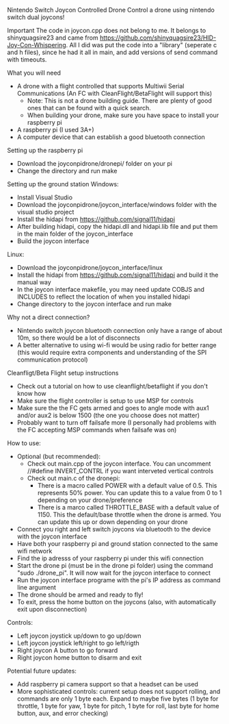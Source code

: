 Nintendo Switch Joycon Controlled Drone
Control a drone using nintendo switch dual joycons!

Important
The code in joycon.cpp does not belong to me. It belongs to shinyquagsire23 and came from https://github.com/shinyquagsire23/HID-Joy-Con-Whispering. All I did was put the code into a "library" (seperate c and h files), since he had it all in main, and add versions of send command with timeouts.

What you will need
- A drone with a flight controlled that supports Multiwii Serial Communications (An FC with CleanFlight/BetaFlight will support this)
	- Note: This is not a drone building guide. There are plenty of good ones that can be found with a quick search.
	- When building your drone, make sure you have space to install your raspberry pi
- A raspberry pi (I used 3A+)
- A computer device that can establish a good bluetooth connection

Setting up the raspberry pi
- Download the joyconpidrone/dronepi/ folder on your pi
- Change the directory and run make

Setting up the ground station
Windows:
- Install Visual Studio
- Download the joyconpidrone/joycon_interface/windows folder with the visual studio project
- Install the hidapi from https://github.com/signal11/hidapi
- After building hidapi, copy the hidapi.dll and hidapi.lib file and put them in the main folder of the joycon_interface
- Build the joycon interface

Linux:
- Download the joyconpidrone/joycon_interface/linux
- Install the hidapi from https://github.com/signal11/hidapi and build it the manual way
- In the joycon interface makefile, you may need update COBJS and INCLUDES to reflect the location of when you installed hidapi
- Change directory to the joycon interface and run make

Why not a direct connection?
- Nintendo switch joycon bluetooth connection only have a range of about 10m, so there would be a lot of disconnects
- A better alternative to using wi-fi would be using radio for better range (this would require extra components and understanding of the SPI communication protocol)

Cleanfligt/Beta Flight setup instructions
- Check out a tutorial on how to use cleanflight/betaflight if you don't know how
- Make sure the flight controller is setup to use MSP for controls
- Make sure the the FC gets armed and goes to angle mode with aux1 and/or aux2 is below 1500 (the one you choose does not matter)
- Probably want to turn off failsafe more (I personally had problems with the FC accepting MSP commands when failsafe was on)


How to use:
- Optional (but recommended):
	- Check out main.cpp of the joycon interface. You can uncomment //#define INVERT_CONTRL if you want interveted vertical controls
	- Check out main.c of the dronepi:
		- There is a macro called POWER with a default value of 0.5. This represents 50% power. You can update this to a value from 0 to 1 depending on your drone/preference
		- There is a marco called THROTTLE_BASE with a default value of 1150. This the default/base throttle when the drone is armed. You can update this up or down depending on your drone
- Connect you right and left switch joycons via bluetooth to the device with the joycon interface
- Have both your raspberry pi and ground station connected to the same wifi network
- Find the ip adresss of your raspberry pi under this wifi connection
- Start the drone pi (must be in the drone pi folder) using the command "sudo ./drone_pi". It will now wait for the joycon interface to connect
- Run the joycon interface programe with the pi's IP address as command line argument
- The drone should be armed and ready to fly!
- To exit, press the home button on the joycons (also, with automatically exit upon disconnection)

Controls:
- Left joycon joystick up/down to go up/down
- Left joycon joystick left/right to go left/rigth
- Right joycon A button to go forward
- Right joycon home button to disarm and exit

Potential future updates:
- Add raspberry pi camera support so that a headset can be used
- More sophisticated controls: current setup does not support rolling, and commands are only 1 byte each. Expand to maybe five bytes (1 byte for throttle, 1 byte for yaw, 1 byte for pitch, 1 byte for roll, last byte for home button, aux, and error checking)
